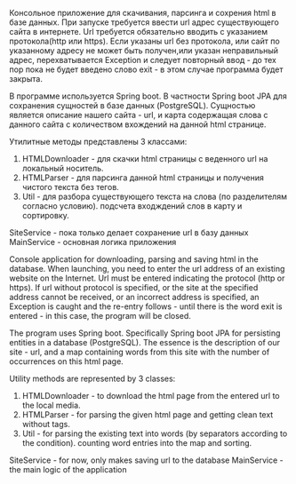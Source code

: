 Консольное приложение для скачивания, парсинга и сохрения html в базе данных. При запуске требуется ввести url адрес существующего сайта в интернете.
Url требуется обязательно вводить с указанием протокола(http или https). Если указаны url без протокола, или сайт по указанному адресу
не может быть получен,или указан неправильный адрес, перехватывается Exception и следует повторный ввод - до тех пор пока не будет
введено слово exit - в этом случае программа будет закрыта.

В программе используется Spring boot. В частности Spring boot JPA для сохранения сущностей в базе данных (PostgreSQL).
Сущностью является описание нашего сайта - url, и карта содержащая слова с данного сайта c количеством вхождений на данной html странице.

Утилитные методы представлены 3 классами:
 1) HTMLDownloader - для скачки html страницы с веденного url на локальный носитель.
 2) HTMLParser - для парсинга данной html страницы и получения чистого текста без тегов.
 3) Util - для разбора существующего текста на слова (по разделителям согласно условию). подсчета входждений слов в карту
 и сортировку.
 
 SiteService - пока только делает сохранение url в базу данных 
 MainService - основная логика приложения
 
 
Console application for downloading, parsing and saving html in the database. When launching, you need to enter the url address of an existing website on the Internet.
Url must be entered indicating the protocol (http or https). If url without protocol is specified, or the site at the specified address
cannot be received, or an incorrect address is specified, an Exception is caught and the re-entry follows - until there is
the word exit is entered - in this case, the program will be closed.
 
The program uses Spring boot. Specifically Spring boot JPA for persisting entities in a database (PostgreSQL).
The essence is the description of our site - url, and a map containing words from this site with the number of occurrences on this html page.

Utility methods are represented by 3 classes:
 1) HTMLDownloader - to download the html page from the entered url to the local media.
 2) HTMLParser - for parsing the given html page and getting clean text without tags.
 3) Util - for parsing the existing text into words (by separators according to the condition). counting word entries into the map
 and sorting.
 
 SiteService - for now, only makes saving url to the database
 MainService - the main logic of the application